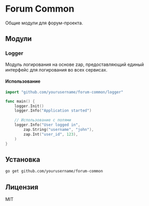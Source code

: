 # Forum Common

Общие модули для форум-проекта.

## Модули

### Logger

Модуль логирования на основе zap, предоставляющий единый интерфейс для логирования во всех сервисах.

#### Использование

```go
import "github.com/yourusername/forum-common/logger"

func main() {
    logger.Init()
    logger.Info("Application started")
    
    // Использование с полями
    logger.Info("User logged in",
        zap.String("username", "john"),
        zap.Int("user_id", 123),
    )
}
```

## Установка

```bash
go get github.com/yourusername/forum-common
```

## Лицензия

MIT 